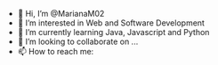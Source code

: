 - 👋 Hi, I’m @MarianaM02
- 👀 I’m interested in Web and Software Development
- 🌱 I’m currently learning Java, Javascript and Python
- 💞️ I’m looking to collaborate on ...
- 📫 How to reach me:

<!---
MarianaM02/MarianaM02 is a ✨ special ✨ repository because its `README.md` (this file) appears on your GitHub profile.
You can click the Preview link to take a look at your changes.
--->
